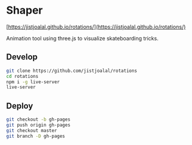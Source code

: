 # Shaper

[https://jistjoalal.github.io/rotations/](https://jistjoalal.github.io/rotations/)

Animation tool using three.js to visualize skateboarding tricks.

## Develop

```sh
git clone https://github.com/jistjoalal/rotations
cd rotations
npm i -g live-server
live-server
```

## Deploy

```sh
git checkout -b gh-pages
git push origin gh-pages
git checkout master
git branch -D gh-pages
```
